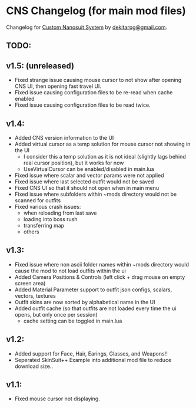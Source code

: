 # CNS Changelog (for main mod files)
Changelog for [Custom Nanosuit System](https://www.nexusmods.com/stellarblade/mods/1496) by dekitarpg@gmail.com. 

## TODO: 


## v1.5: (unreleased)
- Fixed strange issue causing mouse cursor to not show after opening CNS UI, then opening fast travel UI. 
- Fixed issue causing configuration files to be re-read when cache enabled
- Fixed issue causing configuration files to be read twice.


## v1.4:
- Added CNS version information to the UI
- Added virtual cursor as a temp solution for mouse cursor not showing in the UI
    - I consider this a temp solution as it is not ideal (slightly lags behind real cursor position), but it works for now
    - UseVirtualCursor can be enabled/disabled in main.lua
- Fixed issue where scalar and vector params were not applied
- Fixed issue where last selected outfit would not be saved
- Fixed CNS UI so that it should not open when in main menu
- Fixed issue where subfolders within ~mods directory would not be scanned for outfits
- Fixed various crash issues:
    - when reloading from last save 
    - loading into boss rush
    - transferring map
    - others


## v1.3:
- Fixed issue where non ascii folder names within ~mods directory would cause the mod to not load outfits within the ui 
- Added Camera Positions & Controls (left click + drag mouse on empty screen area)
- Added Material Parameter support to outfit json configs, scalars, vectors, textures
- Outfit skins are now sorted by alphabetical name in the UI
- Added outfit cache (so that outfits are not loaded every time the ui opens, but only once per session)
    - cache setting can be toggled in main.lua

## v1.2:
- Added support for Face, Hair, Earings, Glasses, and Weapons!!
- Seperated SkinSuit++ Example into additional mod file to reduce download size..

## v1.1:
- Fixed mouse cursor not displaying.
